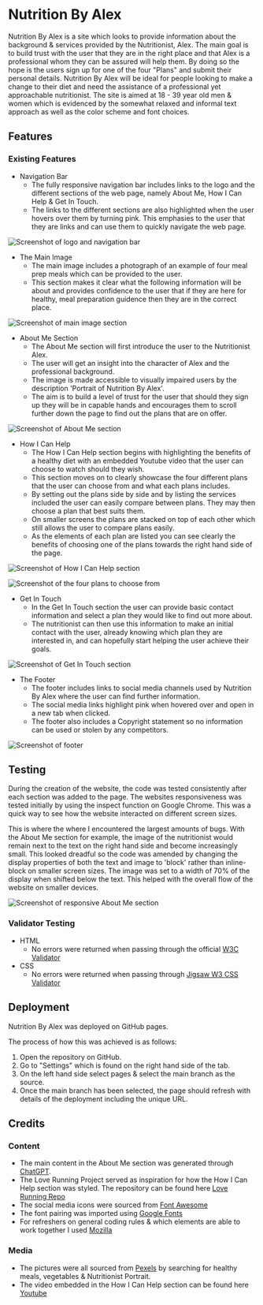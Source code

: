 # **Nutrition By Alex**

Nutrition By Alex is a site which looks to provide information about the background & services provided by the Nutritionist, Alex. The main goal is to build trust with the user that they are in the right place and that Alex is a professional whom they can be assured will help them. By doing so the hope is the users sign up for one of the four "Plans" and submit their personal details. Nutrition By Alex will be ideal for people looking to make a change to their diet and need the assistance of a professional yet approachable nutritionist. The site is aimed at 18 - 39 year old men & women which is evidenced by the somewhat relaxed and informal text approach as well as the color scheme and font choices. 

## **Features**

### **Existing Features**

* Navigation Bar
  * The fully responsive navigation bar includes links to the logo and the different sections of the web page, namely About Me, How I Can Help & Get In Touch.
  * The links to the different sections are also highlighted when the user hovers over them by turning pink. This emphasies to the user that they are links and can use them to quickly navigate the web page. 

![Screenshot of logo and navigation bar](https://user-images.githubusercontent.com/122832821/228657868-79079e86-7c76-4e04-becc-8a0cae5c36c4.jpeg)


* The Main Image
  * The main image includes a photograph of an example of four meal prep meals which can be provided to the user.
  * This section makes it clear what the following information will be about and provides confidence to the user that if they are here for healthy, meal preparation guidence then they are in the correct place.

![Screenshot of main image section](https://user-images.githubusercontent.com/122832821/228658227-04af280b-bbf4-4d64-b4b9-12158da28237.jpeg)


* About Me Section
  * The About Me section will first introduce the user to the Nutritionist Alex.
  * The user will get an insight into the character of Alex and the professional background.
  * The image is made accessible to visually impaired users by the description 'Portrait of Nutrition By Alex'.
  * The aim is to build a level of trust for the user that should they sign up they will be in capable hands and encourages them to scroll further down the page to find out the plans that are on offer. 
  
![Screenshot of About Me section](https://user-images.githubusercontent.com/122832821/228902571-9b51d380-edc6-48ca-be89-3b9035f2bdb1.jpeg)


* How I Can Help 
  * The How I Can Help section begins with highlighting the benefits of a healthy diet with an embedded Youtube video that the user can choose to watch should they wish.
  * This section moves on to clearly showcase the four different plans that the user can choose from and what each plans includes. 
  * By setting out the plans side by side and by listing the services included the user can easily compare between plans. They may then choose a plan that best suits them.
  * On smaller screens the plans are stacked on top of each other which still allows the user to compare plans easily.
  * As the elements of each plan are listed you can see clearly the benefits of choosing one of the plans towards the right hand side of the page.


![Screenshot of How I Can Help section](https://user-images.githubusercontent.com/122832821/228902760-914b60db-cdae-4b77-94aa-23dca9995ef5.jpeg)

![Screenshot of the four plans to choose from](https://user-images.githubusercontent.com/122832821/228902811-a3a31994-e408-4422-85db-bec8a3d079e8.jpeg)


* Get In Touch
  * In the Get In Touch section the user can provide basic contact information and select a plan they would like to find out more about. 
  * The nutritionist can then use this information to make an initial contact with the user, already knowing which plan they are interested in, and can hopefully start helping the user achieve their goals.

![Screenshot of Get In Touch section](https://user-images.githubusercontent.com/122832821/228902988-df815036-0d09-4765-a507-28bf367f992d.jpeg)


* The Footer 
  * The footer includes links to social media channels used by Nutrition By Alex where the user can find further information. 
  * The social media links highlight pink when hovered over and open in a new tab when clicked.
  * The footer also includes a Copyright statement so no information can be used or stolen by any competitors.

![Screenshot of footer](https://user-images.githubusercontent.com/122832821/228659309-5eaa1923-7cc1-4d7b-8283-e8921b4bf008.jpeg)


## **Testing** 

During the creation of the website, the code was tested consistently after each section was added to the page. The websites responsiveness was tested initially by using the inspect function on Google Chrome. This was a quick way to see how the website interacted on different screen sizes. 

This is where the where I encountered the largest amounts of bugs. With the About Me section for example, the image of the nutritionist would remain next to the text on the right hand side and become increasingly small. This looked dreadful so the code was amended by changing the display properties of both the text and image to 'block' rather than inline-block on smaller screen sizes. The image was set to a width of 70% of the display when shifted below the text. This helped with the overall flow of the website on smaller devices. 

![Screenshot of responsive About Me section](https://user-images.githubusercontent.com/122832821/228661508-b1522d52-3ef3-4d0f-b828-af9c0d9acb66.jpeg)


### **Validator Testing**

* HTML
  * No errors were returned when passing through the official [W3C Validator](https://validator.w3.org/#validate_by_input+with_options)
* CSS
  * No errors were returned when passing through [Jigsaw W3 CSS Validator](https://jigsaw.w3.org/css-validator/#validate_by_input)

## **Deployment**

Nutrition By Alex was deployed on GitHub pages.

The process of how this was achieved is as follows:

1. Open the repository on GitHub.
2. Go to "Settings" which is found on the right hand side of the tab.
3. On the left hand side select pages & select the main branch as the source.
4. Once the main branch has been selected, the page should refresh with details of the deployment including the unique URL.

## **Credits**

### **Content**

* The main content in the About Me section was generated through [ChatGPT](https://chat.openai.com/chat).
* The Love Running Project served as inspiration for how the How I Can Help section was styled. The repository can be found here [Love Running Repo](https://github.com/AlexMaitland/love-running.git)
* The social media icons were sourced from [Font Awesome](https://fontawesome.com/)
* The font pairing was imported using [Google Fonts](https://fonts.google.com/)
* For refreshers on general coding rules & which elements are able to work together I used [Mozilla](https://developer.mozilla.org/en-US/)


### **Media** 

* The pictures were all sourced from [Pexels](pexels.com) by searching for healthy meals, vegetables & Nutritionist Portrait.
* The video embedded in the How I Can Help section can be found here [Youtube](https://www.youtube.com/watch?v=EALLOOgXoQY&t=6s)

